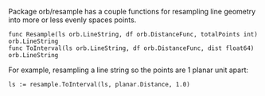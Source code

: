 Package orb/resample has a couple functions for resampling line geometry
into more or less evenly spaces points.

	func Resample(ls orb.LineString, df orb.DistanceFunc, totalPoints int) orb.LineString
	func ToInterval(ls orb.LineString, df orb.DistanceFunc, dist float64) orb.LineString

For example, resampling a line string so the points are 1 planar unit apart:

	ls := resample.ToInterval(ls, planar.Distance, 1.0)
